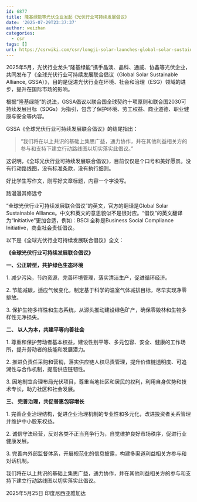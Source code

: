 ```yaml
---
id: 6877
title: 隆基绿能等光伏企业发起《光伏行业可持续发展倡议》
date: '2025-07-29T23:37:37'
author: weizhan
categories:
  - csr
tags: []
url: https://csrwiki.com/csr/longji-solar-launches-global-solar-sustainable-alliance
---
```


2025年5月，光伏行业龙头“隆基绿能”携手晶澳、晶科、通威、协鑫等光伏企业，共同发布了《全球光伏行业可持续发展联合倡议（Global Solar Sustainable Alliance, GSSA）》，目的是促进光伏行业在环境、社会和治理（ESG）领域的进步，提升在国际市场的影响。

根据“隆基绿能”的说法，GSSA倡议以联合国全球契约十项原则和联合国2030可持续发展目标（SDGs）为指引，包含了保护环境、劳工权益、商业道德、职业健康与安全等内容。

GSSA《全球光伏行业可持续发展联合倡议》的结尾指出：

> “我们将在以上共识的基础上集思广益，通力协作，并在其他利益相关方的参与和支持下建立行动路线图以切实落实此倡议。”

这说明，《全球光伏行业可持续发展联合倡议》，目前仅仅是个口号和美好愿景。没有行动路线图，没有标准条款，没有执行细则。

好比学生写作文，刚写好文章标题，内容一个字没写。

路漫漫其修远兮

“全球光伏行业可持续发展联合倡议”的英文，官方的翻译是Global Solar Sustainable Alliance。中文和英文的意思貌似不是很对应。“倡议”的英文翻译为“Initiative”更加合适，例如：BSCI 全称是Business Social Compliance Initiative，商业社会责任倡议。

以下是《全球光伏行业可持续发展联合倡议》全文：

**《全球光伏行业可持续发展联合倡议》**

**一、公正转型，共护绿色生态环境**

1\. 减少污染，节约资源，完善环境管理，落实清洁生产，促进循环经济。

2\. 节能减碳，适应气候变化，制定基于科学的温室气体减排目标，尽早实现净零排放。

3\. 保护生物多样性和生态系统，从源头推动建设绿色矿产，确保零毁林和生物多样性无净损失。

**二、 以人为本，共建平等向善社会**

1\. 尊重和保护劳动者基本权益，建设性别平等、多元包容、安全、健康的工作场所，提升劳动者的技能和发展潜力。

2\. 推进负责任采购和营销，落实供应链人权尽责管理，提升价值链透明度、可追溯性与合作机制，提高供应链韧性。

3\. 因地制宜合理布局光伏项目，尊重当地社区和居民的权利，利用自身优势和技术专长，助力社区和社会发展。

**三、 完善治理，共促普惠包容增长**

1\. 完善企业治理结构，促进企业治理机制的专业性和多元化，改进投资者关系管理并维护中小股东权益。

2\. 诚信守法经营，反对各类不正当竞争行为，自觉维护良好市场秩序，促进行业健康发展。

3\. 完善内外部监督体系，开展规范化的信息披露，构建多渠道利益相关方参与和对话机制。

我们将在以上共识的基础上集思广益，通力协作，并在其他利益相关方的参与和支持下建立行动路线图以切实落实此倡议。

2025年5月25日 印度尼西亚雅加达
